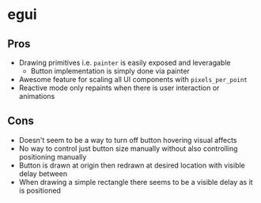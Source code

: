 # egui

## Pros
* Drawing primitives i.e. `painter` is easily exposed and leveragable
  * Button implementation is simply done via painter
* Awesome feature for scaling all UI components with `pixels_per_point`
* Reactive mode only repaints when there is user interaction or animations

## Cons
* Doesn't seem to be a way to turn off button hovering visual affects
* No way to control just button size manually without also controlling positioning manually
* Button is drawn at origin then redrawn at desired location with visible delay between
* When drawing a simple rectangle there seems to be a visible delay as it is positioned
